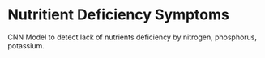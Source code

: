 # Nutritient Deficiency Symptoms

CNN Model to detect lack of nutrients deficiency by nitrogen, phosphorus, potassium.
